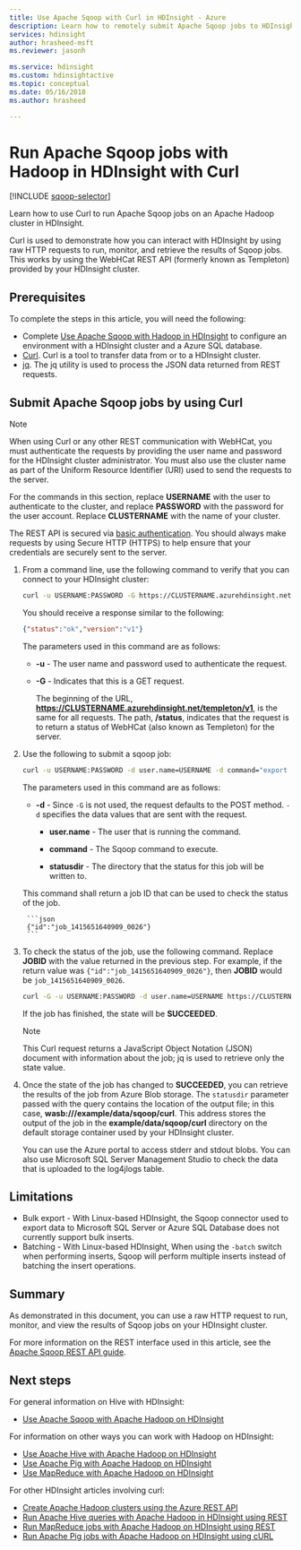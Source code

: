 ```yaml
---
title: Use Apache Sqoop with Curl in HDInsight - Azure 
description: Learn how to remotely submit Apache Sqoop jobs to HDInsight using Curl.
services: hdinsight
author: hrasheed-msft
ms.reviewer: jasonh

ms.service: hdinsight
ms.custom: hdinsightactive
ms.topic: conceptual
ms.date: 05/16/2018
ms.author: hrasheed

---
```

# Run Apache Sqoop jobs with Hadoop in HDInsight with Curl
[!INCLUDE [sqoop-selector](../../../includes/hdinsight-selector-use-sqoop.md)]

Learn how to use Curl to run Apache Sqoop jobs on an Apache Hadoop cluster in HDInsight.

Curl is used to demonstrate how you can interact with HDInsight by using raw HTTP requests to run, monitor, and retrieve the results of Sqoop jobs. This works by using the WebHCat REST API (formerly known as Templeton) provided by your HDInsight cluster.

## Prerequisites
To complete the steps in this article, you will need the following:


* Complete [Use Apache Sqoop with Hadoop in HDInsight](hdinsight-use-sqoop.md#create-cluster-and-sql-database) to configure an environment with a HDInsight cluster and a Azure SQL database.
* [Curl](https://curl.haxx.se/). Curl is a tool to transfer data from or to a HDInsight cluster.
* [jq](https://stedolan.github.io/jq/). The jq utility is used to process the JSON data returned from REST requests.


## Submit Apache Sqoop jobs by using Curl
> [!NOTE]  
> When using Curl or any other REST communication with WebHCat, you must authenticate the requests by providing the user name and password for the HDInsight cluster administrator. You must also use the cluster name as part of the Uniform Resource Identifier (URI) used to send the requests to the server.
> 
> For the commands in this section, replace **USERNAME** with the user to authenticate to the cluster, and replace **PASSWORD** with the password for the user account. Replace **CLUSTERNAME** with the name of your cluster.
> 
> The REST API is secured via [basic authentication](https://en.wikipedia.org/wiki/Basic_access_authentication). You should always make requests by using Secure HTTP (HTTPS) to help ensure that your credentials are securely sent to the server.
> 
> 

1. From a command line, use the following command to verify that you can connect to your HDInsight cluster:

    ```bash   
    curl -u USERNAME:PASSWORD -G https://CLUSTERNAME.azurehdinsight.net/templeton/v1/status
    ```

    You should receive a response similar to the following:

    ```json   
    {"status":"ok","version":"v1"}
    ```
   
    The parameters used in this command are as follows:
   
   * **-u** - The user name and password used to authenticate the request.
   * **-G** - Indicates that this is a GET request.
     
     The beginning of the URL, **https://CLUSTERNAME.azurehdinsight.net/templeton/v1**, is the same for all requests. The path, **/status**, indicates that the request is to return a status of WebHCat (also known as Templeton) for the server. 
2. Use the following to submit a sqoop job:

    ```bash
    curl -u USERNAME:PASSWORD -d user.name=USERNAME -d command="export --connect jdbc:sqlserver://SQLDATABASESERVERNAME.database.windows.net;user=USERNAME@SQLDATABASESERVERNAME;password=PASSWORD;database=SQLDATABASENAME --table log4jlogs --export-dir /example/data/sample.log --input-fields-terminated-by \0x20 -m 1" -d statusdir="wasb:///example/data/sqoop/curl" https://CLUSTERNAME.azurehdinsight.net/templeton/v1/sqoop
    ```

    The parameters used in this command are as follows:

    * **-d** - Since `-G` is not used, the request defaults to the POST method. `-d` specifies the data values that are sent with the request.

        * **user.name** - The user that is running the command.

        * **command** - The Sqoop command to execute.

        * **statusdir** - The directory that the status for this job will be written to.

    This command shall return a job ID that can be used to check the status of the job.

        ```json
        {"id":"job_1415651640909_0026"}
        ```

3. To check the status of the job, use the following command. Replace **JOBID** with the value returned in the previous step. For example, if the return value was `{"id":"job_1415651640909_0026"}`, then **JOBID** would be `job_1415651640909_0026`.

    ```bash
    curl -G -u USERNAME:PASSWORD -d user.name=USERNAME https://CLUSTERNAME.azurehdinsight.net/templeton/v1/jobs/JOBID | jq .status.state
    ```

    If the job has finished, the state will be **SUCCEEDED**.
   
   > [!NOTE]  
   > This Curl request returns a JavaScript Object Notation (JSON) document with information about the job; jq is used to retrieve only the state value.

4. Once the state of the job has changed to **SUCCEEDED**, you can retrieve the results of the job from Azure Blob storage. The `statusdir` parameter passed with the query contains the location of the output file; in this case, **wasb:///example/data/sqoop/curl**. This address stores the output of the job in the **example/data/sqoop/curl** directory on the default storage container used by your HDInsight cluster.
   
    You can use the Azure portal to access stderr and stdout blobs.  You can also use Microsoft SQL Server Management Studio to check the data that is uploaded to the log4jlogs table.

## Limitations
* Bulk export - With Linux-based HDInsight, the Sqoop connector used to export data to Microsoft SQL Server or Azure SQL Database does not currently support bulk inserts.
* Batching - With Linux-based HDInsight, When using the `-batch` switch when performing inserts, Sqoop will perform multiple inserts instead of batching the insert operations.

## Summary
As demonstrated in this document, you can use a raw HTTP request to run, monitor, and view the results of Sqoop jobs on your HDInsight cluster.

For more information on the REST interface used in this article, see the <a href="https://sqoop.apache.org/docs/1.99.3/RESTAPI.html" target="_blank">Apache Sqoop REST API guide</a>.

## Next steps
For general information on Hive with HDInsight:

* [Use Apache Sqoop with Apache Hadoop on HDInsight](hdinsight-use-sqoop.md)

For information on other ways you can work with Hadoop on HDInsight:

* [Use Apache Hive with Apache Hadoop on HDInsight](hdinsight-use-hive.md)
* [Use Apache Pig with Apache Hadoop on HDInsight](hdinsight-use-pig.md)
* [Use MapReduce with Apache Hadoop on HDInsight](hdinsight-use-mapreduce.md)

For other HDInsight articles involving curl:
 
* [Create Apache Hadoop clusters using the Azure REST API](../hdinsight-hadoop-create-linux-clusters-curl-rest.md)
* [Run Apache Hive queries with Apache Hadoop in HDInsight using REST](apache-hadoop-use-hive-curl.md)
* [Run MapReduce jobs with Apache Hadoop on HDInsight using REST](apache-hadoop-use-mapreduce-curl.md)
* [Run Apache Pig jobs with Apache Hadoop on HDInsight using cURL](apache-hadoop-use-pig-curl.md)



